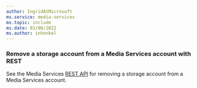 ```yaml
---
author: IngridAtMicrosoft
ms.service: media-services 
ms.topic: include
ms.date: 03/08/2022
ms.author: inhenkel
---
```


### Remove a storage account from a Media Services account with REST

See the Media Services [REST API](https://docs.microsoft.com/rest/api/media/mediaservices/update) for removing a storage account from a Media Services account.